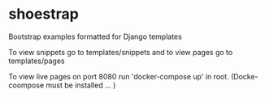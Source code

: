 # shoestrap
Bootstrap examples formatted for Django templates

To view snippets go to templates/snippets and to view pages go to templates/pages

To view live pages on port 8080 run 'docker-compose up' in root. (Docke-coompose must be installed ... )
